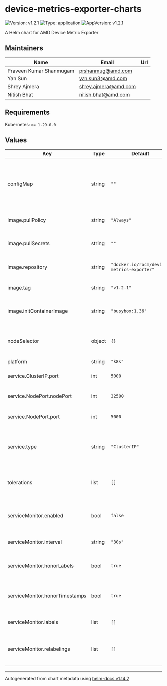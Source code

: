 # device-metrics-exporter-charts

![Version: v1.2.1](https://img.shields.io/badge/Version-v1.2.1-informational?style=flat-square) ![Type: application](https://img.shields.io/badge/Type-application-informational?style=flat-square) ![AppVersion: v1.2.1](https://img.shields.io/badge/AppVersion-v1.2.1-informational?style=flat-square)

A Helm chart for AMD Device Metric Exporter

## Maintainers

| Name | Email | Url |
| ---- | ------ | --- |
| Praveen Kumar Shanmugam | <prshanmug@amd.com> |  |
| Yan Sun | <yan.sun3@amd.com> |  |
| Shrey Ajmera | <shrey.ajmera@amd.com> |  |
| Nitish Bhat | <nitish.bhat@amd.com> |  |

## Requirements

Kubernetes: `>= 1.29.0-0`

## Values

| Key | Type | Default | Description |
|-----|------|---------|-------------|
| configMap | string | `""` | configMap name for the customizing configs and mount into metrics exporter container |
| image.pullPolicy | string | `"Always"` | metrics exporter image pullPolicy |
| image.pullSecrets | string | `""` | metrics exporter image pullSecret name |
| image.repository | string | `"docker.io/rocm/device-metrics-exporter"` | repository URL for the metrics exporter image |
| image.tag | string | `"v1.2.1"` | metrics exporter image tag |
| image.initContainerImage | string | `"busybox:1.36"` | metrics exporter initContainer image |
| nodeSelector | object | `{}` | Add node selector for the daemonset of metrics exporter |
| platform | string | `"k8s"` |  |
| service.ClusterIP.port | int | `5000` | set port for ClusterIP type service |
| service.NodePort.nodePort | int | `32500` | set nodePort for NodePort type service   |
| service.NodePort.port | int | `5000` | set port for NodePort type service    |
| service.type | string | `"ClusterIP"` | metrics exporter service type, could be ClusterIP or NodePort |
| tolerations | list | `[]` | Add tolerations for deploying metrics exporter on tainted nodes |
| serviceMonitor.enabled | bool | `false` | Create a ServiceMonitor resource for Prometheus Operator |
| serviceMonitor.interval | string | `"30s"` | Scrape interval for the ServiceMonitor|
| serviceMonitor.honorLabels | bool | `true` | Honor labels configuration for ServiceMonitor|
| serviceMonitor.honorTimestamps | bool | `true`| Honor timestamps configuration for ServiceMonitor |
| serviceMonitor.labels | list | `[]` | Additional labels for the ServiceMonitor |
| serviceMonitor.relabelings | list | `[]` | RelabelConfigs to apply to samples before scraping |


----------------------------------------------
Autogenerated from chart metadata using [helm-docs v1.14.2](https://github.com/norwoodj/helm-docs/releases/v1.14.2)

